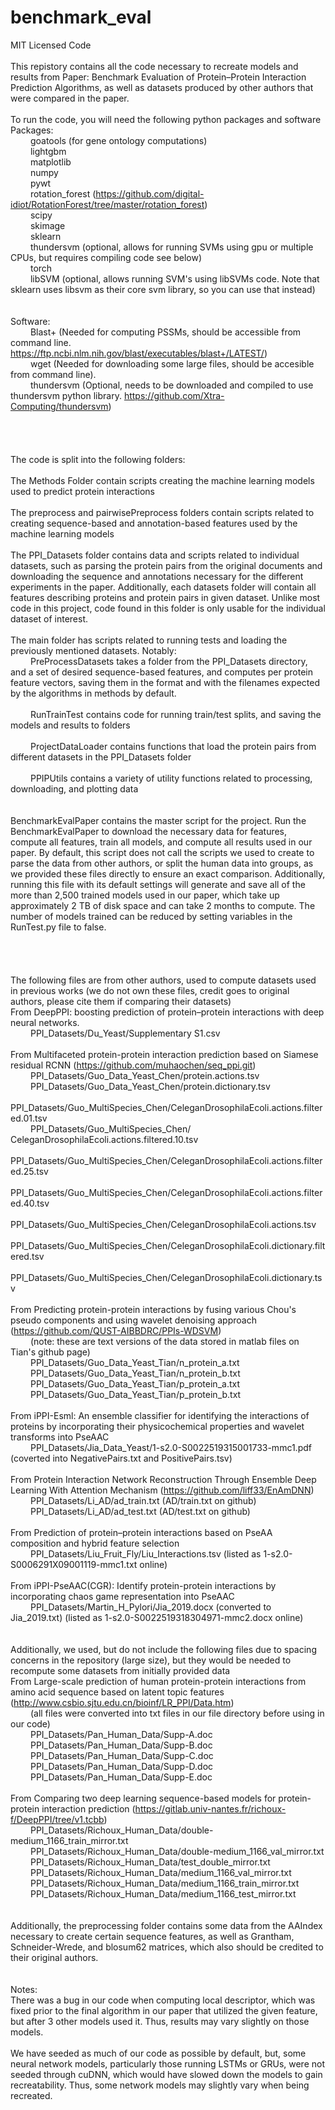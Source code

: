 # benchmark_eval
MIT Licensed Code <br>
 <br>
This repistory contains all the code necessary to recreate models and results from Paper: Benchmark Evaluation of Protein–Protein Interaction Prediction Algorithms, 
as well as datasets produced by other authors that were compared in the paper. <br>
 <br>
To run the code, you will need the following python packages and software <br>
Packages: <br>
&emsp;&emsp;	goatools  (for gene ontology computations) <br>
&emsp;&emsp;	lightgbm<br>
&emsp;&emsp;	matplotlib<br>
&emsp;&emsp;	numpy<br>
&emsp;&emsp;	pywt<br>
&emsp;&emsp;	rotation_forest (https://github.com/digital-idiot/RotationForest/tree/master/rotation_forest) <br>
&emsp;&emsp;	scipy<br>
&emsp;&emsp;	skimage<br>
&emsp;&emsp;	sklearn<br>
&emsp;&emsp;	thundersvm (optional, allows for running SVMs using gpu or multiple CPUs, but requires compiling code see below)<br>
&emsp;&emsp;	torch<br>
&emsp;&emsp;	libSVM (optional, allows running SVM's using libSVMs code.  Note that sklearn uses libsvm as their core svm library, so you can use that instead)<br>
<br>	
Software: <br>
&emsp;&emsp;	Blast+ (Needed for computing PSSMs, should be accessible from command line.  https://ftp.ncbi.nlm.nih.gov/blast/executables/blast+/LATEST/) <br>
&emsp;&emsp;	wget (Needed for downloading some large files, should be accesible from command line). <br>
&emsp;&emsp;	thundersvm (Optional, needs to be downloaded and compiled to use thundersvm python library.  https://github.com/Xtra-Computing/thundersvm) <br>
 <br>
 <br>
 <br>
 <br>
The code is split into the following folders: <br>
 <br>
The Methods Folder contain scripts creating the machine learning models used to predict protein interactions <br>
 <br>
The preprocess and pairwisePreprocess folders contain scripts related to creating sequence-based and annotation-based features used by the machine learning models <br>
 <br>
The PPI_Datasets folder contains data and scripts related to individual datasets, such as parsing the protein pairs from the original documents and downloading the sequence and annotations necessary for the different experiments in the paper.  Additionally, each datasets folder will contain all features describing proteins and protein pairs in given dataset.  Unlike most code in this project, code found in this folder is only usable for the individual dataset of interest. <br>
 <br>
The main folder has scripts related to running tests and loading the previously mentioned datasets.  Notably: <br>
&emsp;&emsp;	PreProcessDatasets takes a folder from the PPI_Datasets directory, and a set of desired sequence-based features, and computes per protein feature vectors, saving them in the format and with the filenames expected by the algorithms in methods by default. <br><br>
&emsp;&emsp;	RunTrainTest contains code for running train/test splits, and saving the models and results to folders <br><br>
&emsp;&emsp;	ProjectDataLoader contains functions that load the protein pairs from different datasets in the PPI_Datasets folder <br><br>
&emsp;&emsp;	PPIPUtils contains a variety of utility functions related to processing, downloading, and plotting data <br><br>
 <br>
BenchmarkEvalPaper contains the master script for the project.  Run the BenchmarkEvalPaper to download the necessary data for features, compute all features, train all models, and compute all results used in our paper.  By default, this script does not call the scripts we used to create to parse the data from other authors, or split the human data into groups, as we provided these files directly to ensure an exact comparison.  Additionally, running this file with its default settings will generate and save all of the more than 2,500 trained models used in our paper, which take up approximately 2 TB of disk space and can take 2 months to compute.  The number of models trained can be reduced by setting variables in the RunTest.py file to false. <br>
 <br>
 <br>
	 <br>
 <br>
The following files are from other authors, used to compute datasets used in previous works (we do not own these files, credit goes to original authors, please cite them if comparing their datasets) <br>
From DeepPPI: boosting prediction of protein–protein interactions with deep neural networks. <br>
&emsp;&emsp;	PPI_Datasets/Du_Yeast/Supplementary S1.csv <br><br>
From Multifaceted protein-protein interaction prediction based on Siamese residual RCNN (https://github.com/muhaochen/seq_ppi.git) <br>
&emsp;&emsp;	PPI_Datasets/Guo_Data_Yeast_Chen/protein.actions.tsv <br>
&emsp;&emsp;	PPI_Datasets/Guo_Data_Yeast_Chen/protein.dictionary.tsv <br>
&emsp;&emsp;	PPI_Datasets/Guo_MultiSpecies_Chen/CeleganDrosophilaEcoli.actions.filtered.01.tsv <br>
&emsp;&emsp;	PPI_Datasets/Guo_MultiSpecies_Chen/	CeleganDrosophilaEcoli.actions.filtered.10.tsv <br>
&emsp;&emsp;	PPI_Datasets/Guo_MultiSpecies_Chen/CeleganDrosophilaEcoli.actions.filtered.25.tsv <br>
&emsp;&emsp;	PPI_Datasets/Guo_MultiSpecies_Chen/CeleganDrosophilaEcoli.actions.filtered.40.tsv <br>
&emsp;&emsp;	PPI_Datasets/Guo_MultiSpecies_Chen/CeleganDrosophilaEcoli.actions.tsv <br>
&emsp;&emsp;	PPI_Datasets/Guo_MultiSpecies_Chen/CeleganDrosophilaEcoli.dictionary.filtered.tsv <br>
&emsp;&emsp;	PPI_Datasets/Guo_MultiSpecies_Chen/CeleganDrosophilaEcoli.dictionary.tsv <br><br>
From Predicting protein-protein interactions by fusing various Chou's pseudo components and using wavelet denoising approach (https://github.com/QUST-AIBBDRC/PPIs-WDSVM) <br>
&emsp;&emsp;	(note: these are text versions of the data stored in matlab files on Tian's github page) <br>
&emsp;&emsp;	PPI_Datasets/Guo_Data_Yeast_Tian/n_protein_a.txt <br>
&emsp;&emsp;	PPI_Datasets/Guo_Data_Yeast_Tian/n_protein_b.txt <br>
&emsp;&emsp;	PPI_Datasets/Guo_Data_Yeast_Tian/p_protein_a.txt <br>
&emsp;&emsp;	PPI_Datasets/Guo_Data_Yeast_Tian/p_protein_b.txt <br><br>
From iPPI-Esml: An ensemble classifier for identifying the interactions of proteins by incorporating their physicochemical properties and wavelet transforms into PseAAC <br>
&emsp;&emsp;	PPI_Datasets/Jia_Data_Yeast/1-s2.0-S0022519315001733-mmc1.pdf (coverted into NegativePairs.txt and PositivePairs.tsv) <br><br>
From Protein Interaction Network Reconstruction Through Ensemble Deep Learning With Attention Mechanism (https://github.com/liff33/EnAmDNN) <br>
&emsp;&emsp;	PPI_Datasets/Li_AD/ad_train.txt (AD/train.txt on github) <br>
&emsp;&emsp;	PPI_Datasets/Li_AD/ad_test.txt	(AD/test.txt on github) <br><br>
From Prediction of protein–protein interactions based on PseAA composition and hybrid feature selection <br>
&emsp;&emsp;	PPI_Datasets/Liu_Fruit_Fly/Liu_Interactions.tsv  (listed as 1-s2.0-S0006291X09001119-mmc1.txt online) <br><br>
From iPPI-PseAAC(CGR): Identify protein-protein interactions by incorporating chaos game representation into PseAAC <br>
&emsp;&emsp;	PPI_Datasets/Martin_H_Pylori/Jia_2019.docx (converted to Jia_2019.txt) (listed as 1-s2.0-S0022519318304971-mmc2.docx online) <br><br>
	 <br>
Additionally, we used, but do not include the following files due to spacing concerns in the repository (large size), but they would be needed to recompute some datasets from initially provided data <br>
From Large-scale prediction of human protein-protein interactions from amino acid sequence based on latent topic features (http://www.csbio.sjtu.edu.cn/bioinf/LR_PPI/Data.htm)<br>
&emsp;&emsp;	(all files were converted into txt files in our file directory before using in our code) <br>
&emsp;&emsp;	PPI_Datasets/Pan_Human_Data/Supp-A.doc <br>
&emsp;&emsp;	PPI_Datasets/Pan_Human_Data/Supp-B.doc <br>
&emsp;&emsp;	PPI_Datasets/Pan_Human_Data/Supp-C.doc <br>
&emsp;&emsp;	PPI_Datasets/Pan_Human_Data/Supp-D.doc <br>
&emsp;&emsp;	PPI_Datasets/Pan_Human_Data/Supp-E.doc <br><br>
From Comparing two deep learning sequence-based models for protein-protein interaction prediction (https://gitlab.univ-nantes.fr/richoux-f/DeepPPI/tree/v1.tcbb) <br>
&emsp;&emsp;	PPI_Datasets/Richoux_Human_Data/double-medium_1166_train_mirror.txt <br>
&emsp;&emsp;	PPI_Datasets/Richoux_Human_Data/double-medium_1166_val_mirror.txt <br>
&emsp;&emsp;	PPI_Datasets/Richoux_Human_Data/test_double_mirror.txt <br>
&emsp;&emsp;	PPI_Datasets/Richoux_Human_Data/medium_1166_val_mirror.txt <br>
&emsp;&emsp;	PPI_Datasets/Richoux_Human_Data/medium_1166_train_mirror.txt <br>
&emsp;&emsp;	PPI_Datasets/Richoux_Human_Data/medium_1166_test_mirror.txt <br>
	 <br>
	 <br>
Additionally, the preprocessing folder contains some data from the AAIndex necessary to create certain sequence features, as well as Grantham, Schneider-Wrede, and blosum62 matrices, which also should be credited to their original authors. <br>
 <br>
 <br>
Notes: <br>
There was a bug in our code when computing local descriptor, which was fixed prior to the final algorithm in our paper that utilized the given feature, but after 3 other models used it.  Thus, results may vary slightly on those models. <br>
<br>
We have seeded as much of our code as possible by default, but, some neural network models, particularly those running LSTMs or GRUs, were not seeded through cuDNN, which would have slowed down the models to gain recreatability.  Thus, some network models may slightly vary when being recreated. <br>
